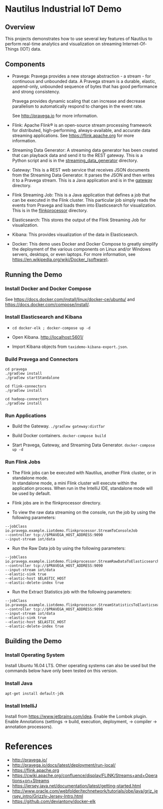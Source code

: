 
# Nautilus Industrial IoT Demo

## Overview

This projects demonstrates how to use several key features of Nautilus to perform real-time analytics
and visualization on streaming Internet-Of-Things (IOT) data.

## Components

- Pravega: Pravega provides a new storage abstraction - a stream - for continuous and unbounded data. 
  A Pravega stream is a durable, elastic, append-only, unbounded sequence of bytes that has good performance and strong consistency.

  Pravega provides dynamic scaling that can increase and decrease parallelism to automatically respond
  to changes in the event rate.

  See <http://pravega.io> for more information.

- Flink: Apache Flink® is an open-source stream processing framework for distributed, high-performing, always-available, and accurate data streaming applications.
  See <https://flink.apache.org> for more information.
  
- Streaming Data Generator: A streaming data generator has been
  created that can playback data and send it to the REST gateway.
  This is a Python script and is in the [streaming_data_generator](streaming_data_generator) directory.
  
- Gateway: This is a REST web service that receives JSON documents from the Streaming Data Generator.
  It parses the JSON and then writes it to a Pravega stream.
  This is a Java application and is in the [gateway](gateway) directory.

- Flink Streaming Job: This is a Java application that defines a job that can be executed in the Flink cluster.
  This particular job simply reads the events from Pravega and loads them into Elasticsearch for visualization.
  This is in the [flinkprocessor](flinkprocessor) directory. 
  
- Elasticsearch: This stores the output of the Flink Streaming Job for visualization.

- Kibana: This provides visualization of the data in Elasticsearch.

- Docker: This demo uses Docker and Docker Compose to greatly simplify the deployment of the various
  components on Linux and/or Windows servers, desktops, or even laptops.
  For more information, see <https://en.wikipedia.org/wiki/Docker_(software)>.

## Running the Demo

### Install Docker and Docker Compose

See <https://docs.docker.com/install/linux/docker-ce/ubuntu/>
and <https://docs.docker.com/compose/install/>.

### Install Elasticsearch and Kibana

- `cd docker-elk ; docker-compose up -d`

- Open Kibana. 
  <http://localhost:5601/>

- Import Kibana objects from `taxidemo-kibana-export.json`.

### Build Pravega and Connectors

```
cd pravega
./gradlew install 
./gradlew startStandalone

cd flink-connectors
./gradlew install

cd hadoop-connectors
./gradlew install
```

### Run Applications

- Build the Gateway.
  ```./gradlew gateway:distTar```

- Build Docker containers.
  ```docker-compose build```

- Start Pravega, Gateway, and Streaming Data Generator.
  ```docker-compose up -d```

### Run Flink Jobs

- The Flink jobs can be executed with Nautilus, another Flink cluster, or in standalone mode.  
  In standalone mode, a mini Flink cluster will execute within the application process.
  When run in the IntelliJ IDE, standalone mode will be used by default.
  
- Flink jobs are in the flinkprocessor directory.

- To view the raw data streaming on the console, run the job by using the following parameters:
```
--jobClass io.pravega.example.iiotdemo.flinkprocessor.StreamToConsoleJob
--controller tcp://$PRAVEGA_HOST_ADDRESS:9090 
--input-stream iot/data 
```

- Run the Raw Data job by using the following parameters:
```
--jobClass io.pravega.example.iiotdemo.flinkprocessor.StreamRawDataToElasticsearchJob
--controller tcp://$PRAVEGA_HOST_ADDRESS:9090 
--input-stream iot/data 
--elastic-sink true 
--elastic-host $ELASTIC_HOST 
--elastic-delete-index true
```

- Run the Extract Statistics job with the following parameters:
```
--jobClass io.pravega.example.iiotdemo.flinkprocessor.StreamStatisticsToElasticsearchJob
--controller tcp://$PRAVEGA_HOST_ADDRESS:9090 
--input-stream iot/data 
--elastic-sink true 
--elastic-host $ELASTIC_HOST 
--elastic-delete-index true
```

## Building the Demo

### Install Operating System

Install Ubuntu 16.04 LTS. Other operating systems can also be used but the commands below have only been tested
on this version.

### Install Java

```
apt-get install default-jdk
```

### Install IntelliJ

Install from <https://www.jetbrains.com/idea>.
Enable the Lombok plugin. 
Enable Annotations (settings -> build, execution, deployment, -> compiler -> annotation processors). 

# References

- <http://pravega.io/>
- <http://pravega.io/docs/latest/deployment/run-local/>
- <https://flink.apache.org>
- <https://cwiki.apache.org/confluence/display/FLINK/Streams+and+Operations+on+Streams>
- <https://jersey.java.net/documentation/latest/getting-started.html>
- <http://www.oracle.com/webfolder/technetwork/tutorials/obe/java/griz_jersey_intro/Grizzly-Jersey-Intro.html>
- <https://github.com/deviantony/docker-elk>
